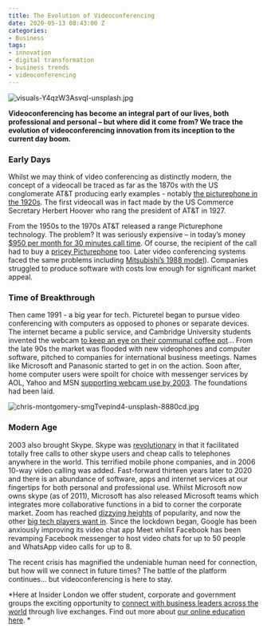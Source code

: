 ```yaml
---
title: The Evolution of Videoconferencing
date: 2020-05-13 08:43:00 Z
categories:
- Business
tags:
- innovation
- digital transformation
- business trends
- videoconferencing
---
```


![visuals-Y4qzW3AsvqI-unsplash.jpg](/uploads/visuals-Y4qzW3AsvqI-unsplash.jpg)

**Videoconferencing has become an integral part of our lives, both professional and personal – but where did it come from? We trace the evolution of videoconferencing innovation from its inception to the current day boom.** 
                         
                             
### Early Days
Whilst we may think of video conferencing as distinctly modern, the concept of a videocall be traced as far as the 1870s with the US conglomerate AT&T producing early examples - notably [the picturephone in the 1920s](https://www.bmmagazine.co.uk/tech/history-video-conferencing/). The first videocall was in fact made by the US Commerce Secretary Herbert Hoover who rang the president of AT&T in 1927. 

From the 1950s to the 1970s AT&T released a range Picturephone technology. The problem? It was seriously expensive – in today’s money [$950 per month for 30 minutes call time](https://www.lifesize.com/en/video-conferencing-blog/history-of-video-conferencing). Of course, the recipient of the call had to buy a [pricey Picturephone](https://ethw.org/Picturephone) too. Later video conferencing systems faced the same problems including [Mitsubishi’s 1988 model](https://www.technologizer.com/2010/06/14/videophones/7/)). Companies struggled to produce software with costs low enough for significant market appeal.  
                       
                          
### Time of Breakthrough
Then came 1991 - a big year for tech. Picturetel began to pursue video conferencing with computers as opposed to phones or separate devices. The internet became a public service, and Cambridge University students invented the webcam [to keep an eye on their communal coffee pot](https://www.bbc.co.uk/news/technology-20439301)... From the late 90s the market was flooded with new videophones and computer software, pitched to companies for international business meetings. Names like Microsoft and Panasonic started to get in on the action.
Soon after, home computer users were spoilt for choice with messenger services by AOL, Yahoo and MSN [supporting webcam use by 2003](https://www.lifesize.com/en/video-conferencing-blog/history-of-video-conferencing). The foundations had been laid. 
 
![chris-montgomery-smgTvepind4-unsplash-8880cd.jpg](/uploads/chris-montgomery-smgTvepind4-unsplash-8880cd.jpg)

### Modern Age
2003 also brought Skype. Skype was [revolutionary](https://www.theguardian.com/technology/2010/aug/12/skype-internet-telephony-bskyb) in that it facilitated totally free calls to other skype users and cheap calls to telephones anywhere in the world. This terrified mobile phone companies, and in 2006 10-way video calling was added.
Fast-forward thirteen years later to 2020 and there is an abundance of software, apps and internet services at our fingertips for both personal and professional use. Whilst Microsoft now owns skype (as of 2011), Microsoft has also released Microsoft teams which integrates more collaborative functions in a bid to corner the corporate market. Zoom has reached [dizzying heights](https://www.insiderlondon.com/blog/covid-19-where-is-money-being-spent/) of popularity, and now the other [big tech players want in](https://www.nytimes.com/2020/04/24/technology/zoom-rivals-virus-facebook-google.html). Since the lockdown began, Google has been anxiously improving its video chat app Meet whilst Facebook has been revamping Facebook messenger to host video chats for up to 50 people and WhatsApp video calls for up to 8.


The recent crisis has magnified the undeniable human need for connection, but how will we connect in future times? The battle of the platform continues… but videoconferencing is here to stay.

*Here at Insider London we offer student, corporate and government groups the exciting opportunity to [connect with business leaders across the world](https://www.insiderlondon.com/online-education/online-company-visits/) through live exchanges. Find out more about [our online education here](https://www.insiderlondon.com/online-education/).
*